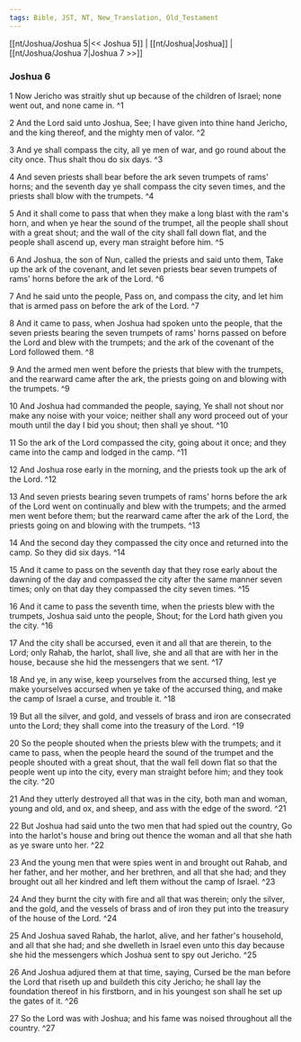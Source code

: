 ```yaml
---
tags: Bible, JST, NT, New_Translation, Old_Testament
---
```


[[nt/Joshua/Joshua 5|<< Joshua 5]] | [[nt/Joshua|Joshua]] | [[nt/Joshua/Joshua 7|Joshua 7 >>]]

### Joshua 6

1 Now Jericho was straitly shut up because of the children of Israel; none went out, and none came in.  ^1

2 And the Lord said unto Joshua, See; I have given into thine hand Jericho, and the king thereof, and the mighty men of valor.  ^2

3 And ye shall compass the city, all ye men of war, and go round about the city once. Thus shalt thou do six days.  ^3

4 And seven priests shall bear before the ark seven trumpets of rams\' horns; and the seventh day ye shall compass the city seven times, and the priests shall blow with the trumpets.  ^4

5 And it shall come to pass that when they make a long blast with the ram\'s horn, and when ye hear the sound of the trumpet, all the people shall shout with a great shout; and the wall of the city shall fall down flat, and the people shall ascend up, every man straight before him.  ^5

6 And Joshua, the son of Nun, called the priests and said unto them, Take up the ark of the covenant, and let seven priests bear seven trumpets of rams\' horns before the ark of the Lord.  ^6

7 And he said unto the people, Pass on, and compass the city, and let him that is armed pass on before the ark of the Lord.  ^7

8 And it came to pass, when Joshua had spoken unto the people, that the seven priests bearing the seven trumpets of rams\' horns passed on before the Lord and blew with the trumpets; and the ark of the covenant of the Lord followed them.  ^8

9 And the armed men went before the priests that blew with the trumpets, and the rearward came after the ark, the priests going on and blowing with the trumpets.  ^9

10 And Joshua had commanded the people, saying, Ye shall not shout nor make any noise with your voice; neither shall any word proceed out of your mouth until the day I bid you shout; then shall ye shout.  ^10

11 So the ark of the Lord compassed the city, going about it once; and they came into the camp and lodged in the camp.  ^11

12 And Joshua rose early in the morning, and the priests took up the ark of the Lord.  ^12

13 And seven priests bearing seven trumpets of rams\' horns before the ark of the Lord went on continually and blew with the trumpets; and the armed men went before them; but the rearward came after the ark of the Lord, the priests going on and blowing with the trumpets.  ^13

14 And the second day they compassed the city once and returned into the camp. So they did six days.  ^14

15 And it came to pass on the seventh day that they rose early about the dawning of the day and compassed the city after the same manner seven times; only on that day they compassed the city seven times.  ^15

16 And it came to pass the seventh time, when the priests blew with the trumpets, Joshua said unto the people, Shout; for the Lord hath given you the city.  ^16

17 And the city shall be accursed, even it and all that are therein, to the Lord; only Rahab, the harlot, shall live, she and all that are with her in the house, because she hid the messengers that we sent.  ^17

18 And ye, in any wise, keep yourselves from the accursed thing, lest ye make yourselves accursed when ye take of the accursed thing, and make the camp of Israel a curse, and trouble it.  ^18

19 But all the silver, and gold, and vessels of brass and iron are consecrated unto the Lord; they shall come into the treasury of the Lord.  ^19

20 So the people shouted when the priests blew with the trumpets; and it came to pass, when the people heard the sound of the trumpet and the people shouted with a great shout, that the wall fell down flat so that the people went up into the city, every man straight before him; and they took the city.  ^20

21 And they utterly destroyed all that was in the city, both man and woman, young and old, and ox, and sheep, and ass with the edge of the sword.  ^21

22 But Joshua had said unto the two men that had spied out the country, Go into the harlot\'s house and bring out thence the woman and all that she hath as ye sware unto her.  ^22

23 And the young men that were spies went in and brought out Rahab, and her father, and her mother, and her brethren, and all that she had; and they brought out all her kindred and left them without the camp of Israel.  ^23

24 And they burnt the city with fire and all that was therein; only the silver, and the gold, and the vessels of brass and of iron they put into the treasury of the house of the Lord.  ^24

25 And Joshua saved Rahab, the harlot, alive, and her father\'s household, and all that she had; and she dwelleth in Israel even unto this day because she hid the messengers which Joshua sent to spy out Jericho.  ^25

26 And Joshua adjured them at that time, saying, Cursed be the man before the Lord that riseth up and buildeth this city Jericho; he shall lay the foundation thereof in his firstborn, and in his youngest son shall he set up the gates of it.  ^26

27 So the Lord was with Joshua; and his fame was noised throughout all the country.  ^27

 
